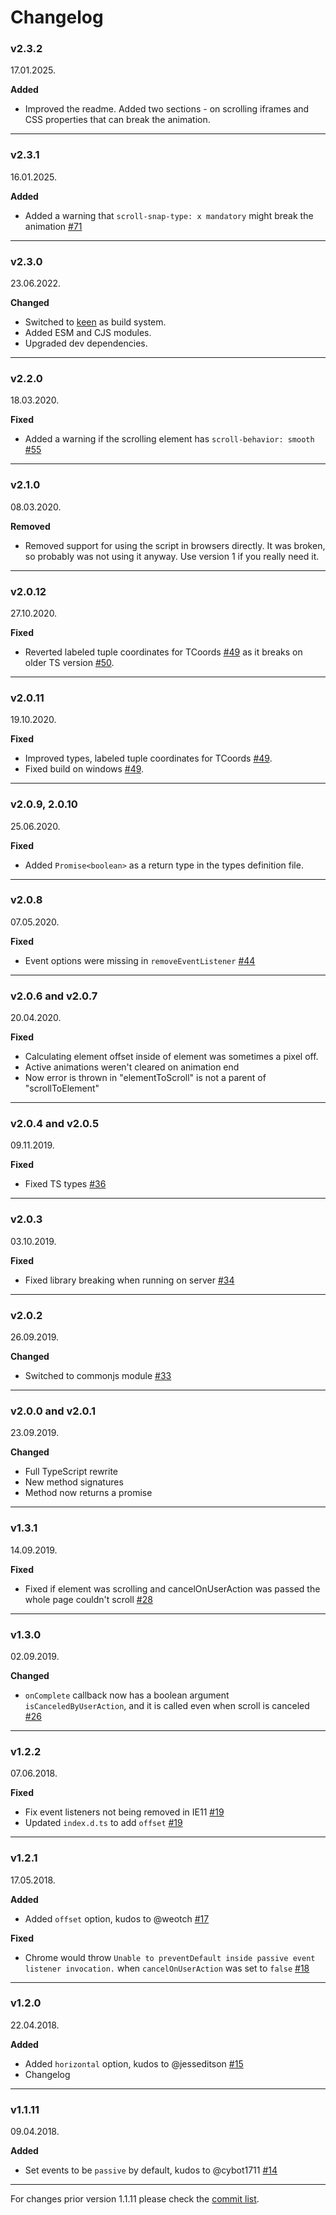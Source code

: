 # Changelog

### v2.3.2

17.01.2025.

**Added**

- Improved the readme. Added two sections - on scrolling iframes and CSS properties that can break the animation.

---

### v2.3.1

16.01.2025.

**Added**

- Added a warning that `scroll-snap-type: x mandatory` might break the animation [#71](https://github.com/Stanko/animated-scroll-to/pull/71)

---

### v2.3.0

23.06.2022.

**Changed**

- Switched to [keen](https://github.com/Stanko/keen/) as build system.
- Added ESM and CJS modules.
- Upgraded dev dependencies.

---

### v2.2.0

18.03.2020.

**Fixed**

- Added a warning if the scrolling element has `scroll-behavior: smooth` [#55](https://github.com/Stanko/animated-scroll-to/pull/55)

---

### v2.1.0

08.03.2020.

**Removed**

- Removed support for using the script in browsers directly. It was broken, so probably was not using it anyway. Use version 1 if you really need it.

---

### v2.0.12

27.10.2020.

**Fixed**

- Reverted labeled tuple coordinates for TCoords [#49](https://github.com/Stanko/animated-scroll-to/pull/49) as it breaks on older TS version [#50](https://github.com/Stanko/animated-scroll-to/issues/50).

---

### v2.0.11

19.10.2020.

**Fixed**

- Improved types, labeled tuple coordinates for TCoords [#49](https://github.com/Stanko/animated-scroll-to/pull/49).
- Fixed build on windows [#49](https://github.com/Stanko/animated-scroll-to/pull/49).

---

### v2.0.9, 2.0.10

25.06.2020.

**Fixed**

- Added `Promise<boolean>` as a return type in the types definition file.

---

### v2.0.8

07.05.2020.

**Fixed**

- Event options were missing in `removeEventListener` [#44](https://github.com/Stanko/animated-scroll-to/pull/44)

---

### v2.0.6 and v2.0.7

20.04.2020.

**Fixed**

- Calculating element offset inside of element was sometimes a pixel off.
- Active animations weren't cleared on animation end
- Now error is thrown in "elementToScroll" is not a parent of "scrollToElement"

---

### v2.0.4 and v2.0.5

09.11.2019.

**Fixed**

- Fixed TS types [#36](https://github.com/Stanko/animated-scroll-to/issues/36)

---

### v2.0.3

03.10.2019.

**Fixed**

- Fixed library breaking when running on server [#34](https://github.com/Stanko/animated-scroll-to/issues/34)

---

### v2.0.2

26.09.2019.

**Changed**

- Switched to commonjs module [#33](https://github.com/Stanko/animated-scroll-to/issues/33)

---

### v2.0.0 and v2.0.1

23.09.2019.

**Changed**

- Full TypeScript rewrite
- New method signatures
- Method now returns a promise

---

### v1.3.1

14.09.2019.

**Fixed**

- Fixed if element was scrolling and cancelOnUserAction was passed the whole page couldn't scroll [#28](https://github.com/Stanko/animated-scroll-to/issues/28)

---

### v1.3.0

02.09.2019.

**Changed**

- `onComplete` callback now has a boolean argument `isCanceledByUserAction`, and it is called even when scroll is canceled [#26](https://github.com/Stanko/animated-scroll-to/issues/26)

---

### v1.2.2

07.06.2018.

**Fixed**

- Fix event listeners not being removed in IE11 [#19](https://github.com/Stanko/animated-scroll-to/pull/19)
- Updated `index.d.ts` to add `offset` [#19](https://github.com/Stanko/animated-scroll-to/pull/19)

---

### v1.2.1

17.05.2018.

**Added**

- Added `offset` option, kudos to @weotch [#17](https://github.com/Stanko/animated-scroll-to/pull/17)

**Fixed**

- Chrome would throw `Unable to preventDefault inside passive event listener invocation.` when `cancelOnUserAction` was set to `false` [#18](https://github.com/Stanko/animated-scroll-to/issues/18)

---

### v1.2.0

22.04.2018.

**Added**

- Added `horizontal` option, kudos to @jesseditson [#15](https://github.com/Stanko/animated-scroll-to/pull/15)
- Changelog

---

### v1.1.11

09.04.2018.

**Added**

- Set events to be `passive` by default, kudos to @cybot1711 [#14](https://github.com/Stanko/animated-scroll-to/pull/14)

---

For changes prior version 1.1.11 please check the [commit list](https://github.com/Stanko/animated-scroll-to/commits/master).
